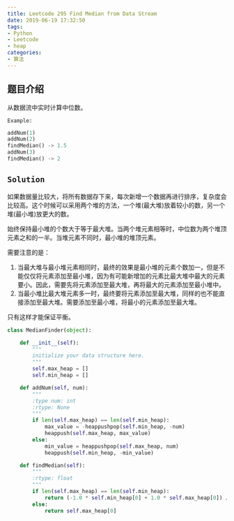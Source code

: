 ```yaml
---
title: Leetcode 295 Find Median from Data Stream
date: 2019-06-19 17:32:50
tags:
- Python
- Leetcode
- heap
categories:
- 算法
---
```


## 题目介绍

从数据流中实时计算中位数。

<!-- more -->

`Example:`

```python 
addNum(1)
addNum(2)
findMedian() -> 1.5
addNum(3) 
findMedian() -> 2
```

## `Solution`

如果数据量比较大，将所有数据存下来，每次新增一个数据再进行排序，复杂度会比较高。这个时候可以采用两个堆的方法，一个堆(最大堆)放着较小的数，另一个堆(最小堆)放更大的数。

始终保持最小堆的个数大于等于最大堆。当两个堆元素相等时，中位数为两个堆顶元素之和的一半。当堆元素不同时，最小堆的堆顶元素。

需要注意的是：

1. 当最大堆与最小堆元素相同时，最终的效果是最小堆的元素个数加一，但是不能仅仅将元素添加至最小堆，因为有可能新增加的元素比最大堆中最大的元素要小。因此，需要先将元素添加至最大堆，再将最大的元素添加至最小堆中。
2. 当最小堆比最大堆元素多一时，最终要将元素添加至最大堆，同样的也不能直接添加至最大堆。需要添加至最小堆，将最小的元素添加至最大堆。

只有这样才能保证平衡。

```python 
class MedianFinder(object):

    def __init__(self):
        """
        initialize your data structure here.
        """
        self.max_heap = []
        self.min_heap = []

    def addNum(self, num):
        """
        :type num: int
        :rtype: None
        """
        if len(self.max_heap) == len(self.min_heap):
            max_value = -heappushpop(self.min_heap, -num)
            heappush(self.max_heap, max_value)
        else:
            min_value = heappushpop(self.max_heap, num)
            heappush(self.min_heap, -min_value)

    def findMedian(self):
        """
        :rtype: float
        """
        if len(self.max_heap) == len(self.min_heap):
            return (-1.0 * self.min_heap[0] + 1.0 * self.max_heap[0]) / 2
        else:
            return self.max_heap[0]
```

